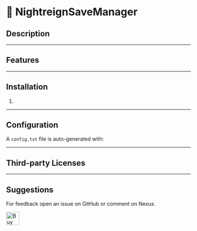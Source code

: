 # 💾 NightreignSaveManager

## Description


---

## Features

---

## Installation

1. 

---

## Configuration

A `config.txt` file is auto-generated with:


---

## Third-party Licenses

---

## Suggestions

For feedback open an issue on GitHub or comment on Nexus.

<a href='https://ko-fi.com/T6T41GCSS1' target='_blank'><img height='36' style='border:0px;height:36px;' src='https://storage.ko-fi.com/cdn/kofi6.png?v=6' border='0' alt='Buy Me a Coffee at ko-fi.com' /></a>